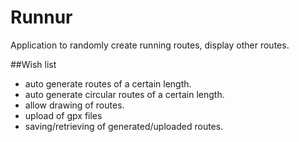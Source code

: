 Runnur
======

Application to randomly create running routes, display other routes.

##Wish list

- auto generate routes of a certain length.
- auto generate circular routes of a certain length.
- allow drawing of routes.
- upload of gpx files
- saving/retrieving of generated/uploaded routes.



